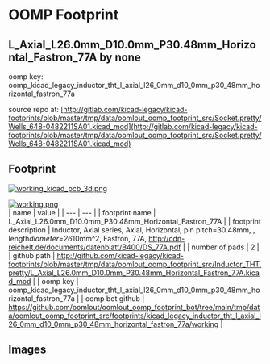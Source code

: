# OOMP Footprint  
## L_Axial_L26.0mm_D10.0mm_P30.48mm_Horizontal_Fastron_77A  by none  
  
oomp key: oomp_kicad_legacy_inductor_tht_l_axial_l26_0mm_d10_0mm_p30_48mm_horizontal_fastron_77a  
  
source repo at: [http://gitlab.com/kicad-legacy/kicad-footprints/blob/master/tmp/data/oomlout_oomp_footprint_src/Socket.pretty/Wells_648-0482211SA01.kicad_mod](http://gitlab.com/kicad-legacy/kicad-footprints/blob/master/tmp/data/oomlout_oomp_footprint_src/Socket.pretty/Wells_648-0482211SA01.kicad_mod)  
## Footprint  
  
[![working_kicad_pcb_3d.png](working_kicad_pcb_3d_600.png)](working_kicad_pcb_3d.png)  
  
[![working.png](working_600.png)](working.png)  
| name | value | 
| --- | --- | 
| footprint name | L_Axial_L26.0mm_D10.0mm_P30.48mm_Horizontal_Fastron_77A | 
| footprint description | Inductor, Axial series, Axial, Horizontal, pin pitch=30.48mm, , length*diameter=26*10mm^2, Fastron, 77A, http://cdn-reichelt.de/documents/datenblatt/B400/DS_77A.pdf | 
| number of pads | 2 | 
| github path | http://github.com/kicad-legacy/kicad-footprints/blob/master/tmp/data/oomlout_oomp_footprint_src/Inductor_THT.pretty/L_Axial_L26.0mm_D10.0mm_P30.48mm_Horizontal_Fastron_77A.kicad_mod | 
| oomp key | oomp_kicad_legacy_inductor_tht_l_axial_l26_0mm_d10_0mm_p30_48mm_horizontal_fastron_77a | 
| oomp bot github | https://github.com/oomlout/oomlout_oomp_footprint_bot/tree/main/tmp/data/oomlout_oomp_footprint_src/footprints/kicad_legacy_inductor_tht_l_axial_l26_0mm_d10_0mm_p30_48mm_horizontal_fastron_77a/working | 
## Images  
